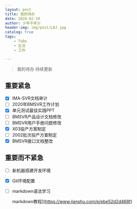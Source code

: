 ```yaml
---
layout: post
title: 我的待办
date: 2020-02-10
author: 少年不年少
header-img: img/post/LBJ.jpg
catalog: true
tags:
    - ToDo
    - 生活
    - 工作

---
```



> 我的待办 持续更新 

## 重要紧急 
- [x] IMA-SVR文档审计
- [ ] 2020年BMSVR工作计划
- [x] 单元测试最佳实践PPT
- [ ] BMSVR产品设计文档修改
- [ ] BMSVR用户手册问题修改
- [x] X03投产方案制定
- [ ] 2002批次投产方案制定
- [x] BMSVR接口文档整改

## 重要而不紧急 
- [ ] 新机器搭建开发环境

- [x] Git环境配置

- [ ] markdown语法学习 

  markdown教程](https://www.jianshu.com/p/ebe52d2d468f)
